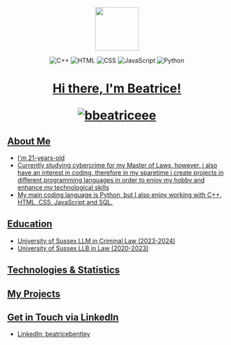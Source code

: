 
<div id="header" align="center">
  <img src="https://media.giphy.com/media/v1.Y2lkPTc5MGI3NjExZ2YwZzlsNW1uenNhOWZiaTBla2dpeWZocXRud21oYWZzZXNjdnh4cSZlcD12MV9pbnRlcm5hbF9naWZfYnlfaWQmY3Q9Zw/3oKIPnAiaMCws8nOsE/giphy.gif" width="100"/>


![C++](https://img.shields.io/badge/-C++-00599C?style=flat&logo=c%2B%2B&logoColor=white)
![HTML](https://img.shields.io/badge/-HTML-E34F26?style=flat&logo=html5&logoColor=white)
![CSS](https://img.shields.io/badge/-CSS-1572B6?style=flat&logo=css3&logoColor=white)
![JavaScript](https://img.shields.io/badge/-JavaScript-F7DF1E?style=flat&logo=javascript&logoColor=black)
![Python](https://img.shields.io/badge/-Python-3776AB?style=flat&logo=python&logoColor=white)


<div id="badges">
  <a href="https://www.linkedin.com/in/beatrice-bentley-5654702a7/">
  
  <!--
  <a href="https://www.youtube.com/channel/UCCTnOo3TmTYjGByLsMBxt7w">
    <img src="https://img.shields.io/badge/YouTube-red?style=for-the-badge&logo=youtube&logoColor=white" alt="Youtube Badge"/>
  </a>
  <a href="your-twitter-URL">
    <img src="https://img.shields.io/badge/Twitter-blue?style=for-the-badge&logo=twitter&logoColor=white" alt="Twitter Badge"/>
  </a>
  -->
  
</div>
</div>

<h1 align="center">Hi there, I'm Beatrice! 
<p align="center"> <img src="https://komarev.com/ghpvc/?username=bbeatriceee&label=Profile%20views&color=0e75b6&style=flat" alt="bbeatriceee" /> </p></h1>


## About Me

- I'm 21-years-old
- Currently studying cybercrime for my Master of Laws, however, i also have an interest in coding, therefore in my sparetime i create projects in different programming languages in order to enjoy my hobby and enhance my technological skills
- My main coding language is Python, but I also enjoy working with C++, HTML, CSS, JavaScript and SQL.


## Education
 - University of Sussex LLM in Criminal Law (2023-2024)
 - University of Sussex LLB in Law (2020-2023)


## Technologies & Statistics


## My Projects


## Get in Touch via LinkedIn
- LinkedIn: <a href="https://www.linkedin.com/in/beatrice-bentley-5654702a7/"> beatricebentley
  
